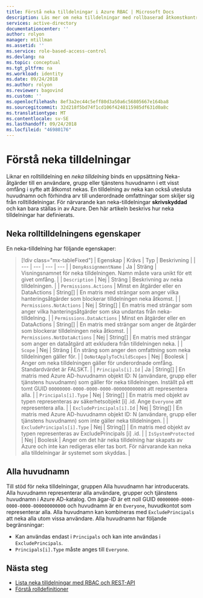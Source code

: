 ```yaml
---
title: Förstå neka tilldelningar i Azure RBAC | Microsoft Docs
description: Läs mer om neka tilldelningar med rollbaserad åtkomstkontroll (RBAC) för resurser i Azure.
services: active-directory
documentationcenter: ''
author: rolyon
manager: mtillman
ms.assetid: ''
ms.service: role-based-access-control
ms.devlang: na
ms.topic: conceptual
ms.tgt_pltfrm: na
ms.workload: identity
ms.date: 09/24/2018
ms.author: rolyon
ms.reviewer: bagovind
ms.custom: ''
ms.openlocfilehash: 8ef3a2ec44c5eff80d3a50a6c56805667e164ba8
ms.sourcegitcommit: 32d218f5bd74f1cd106f4248115985df631d0a8c
ms.translationtype: MT
ms.contentlocale: sv-SE
ms.lasthandoff: 09/24/2018
ms.locfileid: "46980176"
---
```

# <a name="understand-deny-assignments"></a>Förstå neka tilldelningar

Liknar en rolltilldelning en *neka tilldelning* binds en uppsättning Neka-åtgärder till en användare, grupp eller tjänstens huvudnamn i ett visst omfång i syfte att åtkomst nekas. En tilldelning av neka kan också utesluta huvudnamn och förhindra arv till underordnade omfattningar som skiljer sig från rolltilldelningar. För närvarande kan neka-tilldelningar **skrivskyddad** och kan bara ställas in av Azure. Den här artikeln beskrivs hur neka tilldelningar har definierats.

## <a name="deny-assignment-properties"></a>Neka rolltilldelningens egenskaper

 En neka-tilldelning har följande egenskaper:

> [!div class="mx-tableFixed"]
> | Egenskap  | Krävs | Typ | Beskrivning |
> | --- | --- | --- | --- |
> | `DenyAssignmentName` | Ja | Sträng | Visningsnamnet för neka tilldelningen. Namn måste vara unikt för ett givet omfång. |
> | `Description` | Nej | Sträng | Beskrivning av neka tilldelningen. |
> | `Permissions.Actions` | Minst en åtgärder eller en DataActions | String[] | En matris med strängar som anger vilka hanteringsåtgärder som blockerar tilldelningen neka åtkomst. |
> | `Permissions.NotActions` | Nej | String[] | En matris med strängar som anger vilka hanteringsåtgärder som ska undantas från neka-tilldelning. |
> | `Permissions.DataActions` | Minst en åtgärder eller en DataActions | String[] | En matris med strängar som anger de åtgärder som blockerar tilldelningen neka åtkomst. |
> | `Permissions.NotDataActions` | Nej | String[] | En matris med strängar som anger en dataåtgärd att exkludera från tilldelningen neka. |
> | `Scope` | Nej | Sträng | En sträng som anger den omfattning som neka tilldelningen gäller för. |
> | `DoNotApplyToChildScopes` | Nej | Boolesk | Anger om neka tilldelningen gäller för underordnade omfång. Standardvärdet är FALSKT. |
> | `Principals[i].Id` | Ja | String[] | En matris med Azure AD-huvudnamn objekt ID: N (användare, grupp eller tjänstens huvudnamn) som gäller för neka tilldelningen. Inställt på ett tomt GUID `00000000-0000-0000-0000-000000000000` att representera alla. |
> | `Principals[i].Type` | Nej | String[] | En matris med objekt av typen representeras av säkerhetsobjekt [i] .id. Ange `Everyone` att representera alla. |
> | `ExcludePrincipals[i].Id` | Nej | String[] | En matris med Azure AD-huvudnamn objekt ID: N (användare, grupp eller tjänstens huvudnamn) som inte gäller neka tilldelningen. |
> | `ExcludePrincipals[i].Type` | Nej | String[] | En matris med objekt av typen representeras av ExcludePrincipals [i] .id. |
> | `IsSystemProtected` | Nej | Boolesk | Anger om det här neka tilldelning har skapats av Azure och inte kan redigeras eller tas bort. För närvarande kan neka alla tilldelningar är systemet som skyddas. |

## <a name="everyone-principal"></a>Alla huvudnamn

Till stöd för neka tilldelningar, gruppen Alla huvudnamn har introducerats. Alla huvudnamn representerar alla användare, grupper och tjänstens huvudnamn i Azure AD-katalog. Om ägar-ID är ett noll GUID `00000000-0000-0000-0000-000000000000` och huvudnamn är en `Everyone`, huvudkontot som representerar alla. Alla huvudnamn kan kombineras med `ExcludePrincipals` att neka alla utom vissa användare. Alla huvudnamn har följande begränsningar:

- Kan användas endast i `Principals` och kan inte användas i `ExcludePrincipals`.
- `Principals[i].Type` måste anges till `Everyone`.

## <a name="next-steps"></a>Nästa steg

* [Lista neka tilldelningar med RBAC och REST-API](deny-assignments-rest.md)
* [Förstå rolldefinitioner](role-definitions.md)
